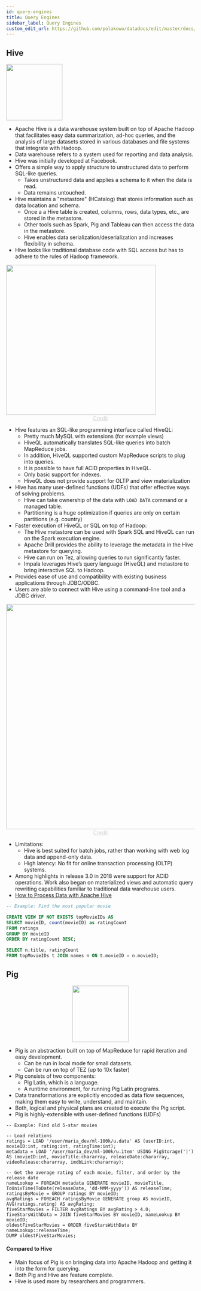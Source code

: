 ```yaml
---
id: query-engines
title: Query Engines
sidebar_label: Query Engines
custom_edit_url: https://github.com/polakowo/datadocs/edit/master/docs/big-data/query-engines.md
---
```


## Hive
<img width=150 src="/datadocs/assets/Apache_Hive_logo.svg.png"/>

- Apache Hive is a data warehouse system built on top of Apache Hadoop that facilitates easy data summarization, ad-hoc queries, and the analysis of large datasets stored in various databases and file systems that integrate with Hadoop.
- Data warehouse refers to a system used for reporting and data analysis.
- Hive was initially developed at Facebook.
- Offers a simple way to apply structure to unstructured data to perform SQL-like queries.
    - Takes unstructured data and applies a schema to it when the data is read.
    - Data remains untouched.
- Hive maintains a "metastore" (HCatalog) that stores information such as data location and schema.
    - Once a a Hive table is created, columns, rows, data types, etc., are stored in the metastore.
    - Other tools such as Spark, Pig and Tableau can then access the data in the metastore.
    - Hive enables data serialization/deserialization and increases flexibility in schema.
- Hive looks like traditional database code with SQL access but has to adhere to the rules of Hadoop framework.

<img width=400 src="/datadocs/assets/image1.png"/>
<center><a href="https://mapr.com/products/apache-hive/" style="color: lightgrey">Credit</a></center>

- Hive features an SQL-like programming interface called HiveQL:
    - Pretty much MySQL with extensions (for example views)
    - HiveQL automatically translates SQL-like queries into batch MapReduce jobs.
    - In addition, HiveQL supported custom MapReduce scripts to plug into queries.
    - It is possible to have full ACID properties in HiveQL.
    - Only basic support for indexes.
    - HiveQL does not provide support for OLTP and view materialization
- Hive has many user-defined functions (UDFs) that offer effective ways of solving problems.
    - Hive can take ownership of the data with `LOAD DATA` command or a managed table.
    - Partitioning is a huge optimization if queries are only on certain partitions (e.g. country)
- Faster execution of HiveQL or SQL on top of Hadoop:
    - The Hive metastore can be used with Spark SQL and HiveQL can run on the Spark execution engine.
    - Apache Drill provides the ability to leverage the metadata in the Hive metastore for querying.
    - Hive can run on Tez, allowing queries to run significantly faster.
    - Impala leverages Hive’s query language (HiveQL) and metastore to bring interactive SQL to Hadoop.
- Provides ease of use and compatibility with existing business applications through JDBC/ODBC.
- Users are able to connect with Hive using a command-line tool and a JDBC driver.

<img width=600 src="/datadocs/assets/4.jpg"/>
<center><a href="http://www.bigintellects.com/2018/08/hive-tutorial-hive-architecture-and.html" style="color: lightgrey">Credit</a></center>

- Limitations:
    - Hive is best suited for batch jobs, rather than working with web log data and append-only data.
    - High latency: No fit for online transaction processing (OLTP) systems.
- Among highlights in release 3.0 in 2018 were support for ACID operations. Work also began on materialized views and automatic query rewriting capabilities familiar to traditional data warehouse users.
- [How to Process Data with Apache Hive](https://hortonworks.com/tutorial/how-to-process-data-with-apache-hive/)

```sql
-- Example: Find the most popular movie

CREATE VIEW IF NOT EXISTS topMovieIDs AS
SELECT movieID, count(movieID) as ratingCount
FROM ratings
GROUP BY movieID
ORDER BY ratingCount DESC;

SELECT n.title, ratingCount
FROM topMovieIDs t JOIN names n ON t.movieID = n.movieID;
```


## Pig
<center><img width=150 src="/datadocs/assets/pig-image.png"/></center>

- Pig is an abstraction built on top of MapReduce for rapid iteration and easy development.
    - Can be run in local mode for small datasets.
    - Can be run on top of TEZ (up to 10x faster)
- Pig consists of two components:
    - Pig Latin, which is a language.
    - A runtime environment, for running Pig Latin programs.
- Data transformations are explicitly encoded as data flow sequences, making them easy to write, understand, and maintain.
- Both, logical and physical plans are created to execute the Pig script.
- Pig is highly-extensible with user-defined functions (UDFs)

```pig
-- Example: Find old 5-star movies

-- Load relations
ratings = LOAD '/user/maria_dev/ml-100k/u.data' AS (userID:int, movieID:int, rating:int, ratingTime:int);
metadata = LOAD '/user/maria_dev/ml-100k/u.item' USING PigStorage('|') AS (movieID:int, movieTitle:chararray, releaseDate:chararray, videoRelease:chararray, imdbLink:chararray);

-- Get the average rating of each movie, filter, and order by the release date
nameLookup = FOREACH metadata GENERATE movieID, movieTitle, ToUnixTime(ToDate(releaseDate, 'dd-MMM-yyyy')) AS releaseTime;
ratingsByMovie = GROUP ratings BY movieID;
avgRatings = FOREACH ratingsByMovie GENERATE group AS movieID, AVG(ratings.rating) AS avgRating;
fiveStarMovies = FILTER avgRatings BY avgRating > 4.0;
fiveStarsWithData = JOIN fiveStarMovies BY movieID, nameLookup BY movieID;
oldestFiveStarMovies = ORDER fiveStarsWithData BY nameLookup::releaseTime;
DUMP oldestFiveStarMovies;
```

#### Compared to Hive
- Main focus of Pig is on bringing data into Apache Hadoop and getting it into the form for querying.
- Both Pig and Hive are feature complete.
- Hive is used more by researchers and programmers.
